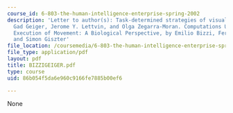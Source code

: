 ```yaml
---
course_id: 6-803-the-human-intelligence-enterprise-spring-2002
description: 'Letter to author(s): Task-determined strategies of visual process, by
  Gad Geiger, Jerome Y. Lettvin, and Olga Zegarra-Moran. Computations Underlying the
  Execution of Movement: A Biological Perspective, by Emilio Bizzi, Fernando A. Mussa-Ivaldi,
  and Simon Giszter'
file_location: /coursemedia/6-803-the-human-intelligence-enterprise-spring-2002/86b054f5da6e960c9166fe7885b00ef6_BIZZIGEIGER.pdf
file_type: application/pdf
layout: pdf
title: BIZZIGEIGER.pdf
type: course
uid: 86b054f5da6e960c9166fe7885b00ef6

---
```

None